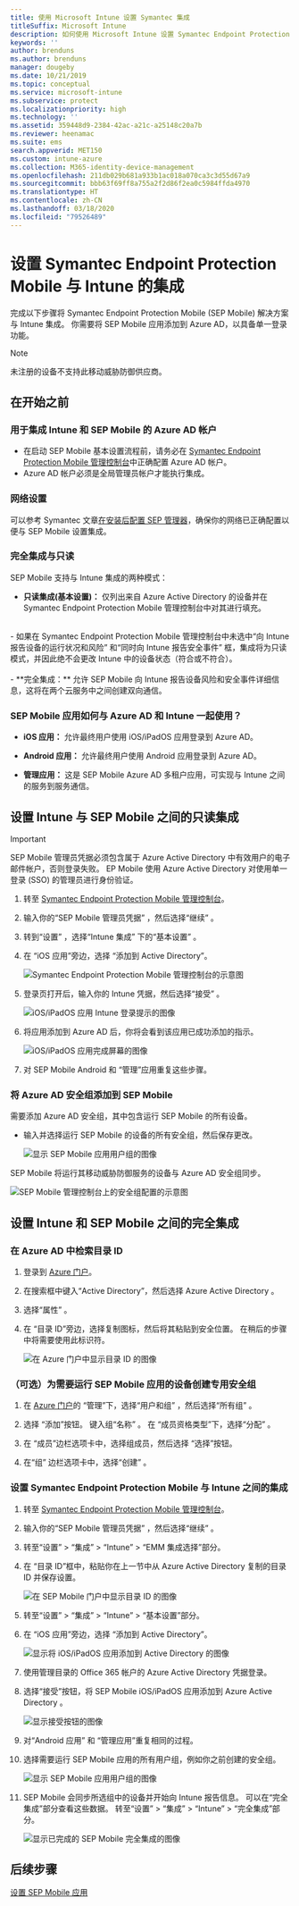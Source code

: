 ```yaml
---
title: 使用 Microsoft Intune 设置 Symantec 集成
titleSuffix: Microsoft Intune
description: 如何使用 Microsoft Intune 设置 Symantec Endpoint Protection Mobile 解决方案以控制移动设备对公司资源的访问。
keywords: ''
author: brenduns
ms.author: brenduns
manager: dougeby
ms.date: 10/21/2019
ms.topic: conceptual
ms.service: microsoft-intune
ms.subservice: protect
ms.localizationpriority: high
ms.technology: ''
ms.assetid: 359448d9-2384-42ac-a21c-a25148c20a7b
ms.reviewer: heenamac
ms.suite: ems
search.appverid: MET150
ms.custom: intune-azure
ms.collection: M365-identity-device-management
ms.openlocfilehash: 211db029b681a933b1ac018a070ca3c3d55d67a9
ms.sourcegitcommit: bbb63f69ff8a755a2f2d86f2ea0c5984ffda4970
ms.translationtype: HT
ms.contentlocale: zh-CN
ms.lasthandoff: 03/18/2020
ms.locfileid: "79526489"
---
```

# <a name="set-up-symantec-endpoint-protection-mobile-integration-with-intune"></a>设置 Symantec Endpoint Protection Mobile 与 Intune 的集成

完成以下步骤将 Symantec Endpoint Protection Mobile (SEP Mobile) 解决方案与 Intune 集成。 你需要将 SEP Mobile 应用添加到 Azure AD，以具备单一登录功能。

> [!NOTE]
> 未注册的设备不支持此移动威胁防御供应商。

## <a name="before-you-begin"></a>在开始之前

### <a name="azure-ad-account-used-to-integrate-intune-and-sep-mobile"></a>用于集成 Intune 和 SEP Mobile 的 Azure AD 帐户

- 在启动 SEP Mobile 基本设置流程前，请务必在 [Symantec Endpoint Protection Mobile 管理控制台](https://aad.skycure.com)中正确配置 Azure AD 帐户。
- Azure AD 帐户必须是全局管理员帐户才能执行集成。
### <a name="network-setup"></a>网络设置

可以参考 Symantec 文章[在安装后配置 SEP 管理器](http://techdocs.broadcom.com/content/broadcom/techdocs/us/en/symantec-security-software/endpoint-security-and-management/endpoint-protection/14-2-x/Getting_Started_with_Symantec_Endpoint_Protection__1/installing-with-a-custom-configuration-v116874998-d3814e1541.html)，确保你的网络已正确配置以便与 SEP Mobile 设置集成。

### <a name="full-integration-vs-read-only"></a>完全集成与只读

SEP Mobile 支持与 Intune 集成的两种模式：

- **只读集成(基本设置)：** 仅列出来自 Azure Active Directory 的设备并在 Symantec Endpoint Protection Mobile 管理控制台中对其进行填充。
<br>
  - 如果在 Symantec Endpoint Protection Mobile 管理控制台中未选中“向 Intune 报告设备的运行状况和风险”  和“同时向 Intune 报告安全事件”  框，集成将为只读模式，并因此绝不会更改 Intune 中的设备状态（符合或不符合）。
<br></br>
- **完全集成：** 允许 SEP Mobile 向 Intune 报告设备风险和安全事件详细信息，这将在两个云服务中之间创建双向通信。

### <a name="how-are-the-sep-mobile-apps-used-with-azure-ad-and-intune"></a>SEP Mobile 应用如何与 Azure AD 和 Intune 一起使用？

- **iOS 应用：** 允许最终用户使用 iOS/iPadOS 应用登录到 Azure AD。

- **Android 应用：** 允许最终用户使用 Android 应用登录到 Azure AD。

- **管理应用：** 这是 SEP Mobile Azure AD 多租户应用，可实现与 Intune 之间的服务到服务通信。

## <a name="to-set-up-the-read-only-integration-between-intune-and-sep-mobile"></a>设置 Intune 与 SEP Mobile 之间的只读集成

> [!IMPORTANT]
> SEP Mobile 管理员凭据必须包含属于 Azure Active Directory 中有效用户的电子邮件帐户，否则登录失败。 EP Mobile 使用 Azure Active Directory 对使用单一登录 (SSO) 的管理员进行身份验证。

1. 转至 [Symantec Endpoint Protection Mobile 管理控制台](https://aad.skycure.com)。

2. 输入你的“SEP Mobile 管理员凭据”  ，然后选择“继续”  。

3. 转到“设置”  ，选择“Intune 集成”  下的“基本设置”  。

4. 在  “iOS 应用”旁边，选择  “添加到 Active Directory”。

    ![Symantec Endpoint Protection Mobile 管理控制台的示意图](./media/skycure-mtd-connector-integration/symantec-portal-basic-add.png)

5. 登录页打开后，输入你的 Intune 凭据，然后选择“接受”  。

    ![iOS/iPadOS 应用 Intune 登录提示的图像](./media/skycure-mtd-connector-integration/symantec-portal-basic-accept.png)

6. 将应用添加到 Azure AD 后，你将会看到该应用已成功添加的指示。

    ![iOS/iPadOS 应用完成屏幕的图像](./media/skycure-mtd-connector-integration/symantec-portal-basic-added.png)

7. 对 SEP Mobile Android  和  “管理”应用重复这些步骤。

### <a name="add-an-azure-ad-security-group-into-sep-mobile"></a>将 Azure AD 安全组添加到 SEP Mobile

需要添加 Azure AD 安全组，其中包含运行 SEP Mobile 的所有设备。

- 输入并选择运行 SEP Mobile 的设备的所有安全组，然后保存更改。

    ![显示 SEP Mobile 应用用户组的图像](./media/skycure-mtd-connector-integration/symantec-portal-basic-groups.png)

SEP Mobile 将运行其移动威胁防御服务的设备与 Azure AD 安全组同步。

![SEP Mobile 管理控制台上的安全组配置的示意图](./media/skycure-mtd-connector-integration/symantec-portal-basic-status.png)

## <a name="to-set-up-the-full-integration-between-intune-and-sep-mobile"></a>设置 Intune 和 SEP Mobile 之间的完全集成

### <a name="retrieve-the-directory-id-in-azure-ad"></a>在 Azure AD 中检索目录 ID

1. 登录到 [Azure 门户](https://portal.azure.com)。

2. 在搜索框中键入“Active Directory”，然后选择 Azure Active Directory  。

3. 选择“属性”  。

4. 在  “目录 ID”旁边，选择复制图标，然后将其粘贴到安全位置。 在稍后的步骤中将需要使用此标识符。

    ![在 Azure 门户中显示目录 ID 的图像](./media/skycure-mtd-connector-integration/symantec-azure-portal-directory-ID.png)

### <a name="optional-create-a-dedicated-security-group-for-devices-that-need-to-run-the-sep-mobile-apps"></a>（可选）为需要运行 SEP Mobile 应用的设备创建专用安全组
1. 在 [Azure 门户](https://portal.azure.com)的  “管理”下，选择“用户和组”  ，然后选择“所有组”  。

2. 选择  “添加”按钮。 键入组“名称”  。 在  “成员资格类型”下，选择“分配”  。

3. 在  “成员”边栏选项卡中，选择组成员，然后选择  “选择”按钮。

4. 在“组”  边栏选项卡中，选择“创建”  。

### <a name="set-up-the-integration-between-symantec-endpoint-protection-mobile-and-intune"></a>设置 Symantec Endpoint Protection Mobile 与 Intune 之间的集成

1. 转至 [Symantec Endpoint Protection Mobile 管理控制台](https://aad.skycure.com)。

2. 输入你的“SEP Mobile 管理员凭据”  ，然后选择“继续”  。

3. 转至“设置”   >   “集成” >   “Intune” >   “EMM 集成选择”部分。

4. 在  “目录 ID”框中，粘贴你在上一节中从 Azure Active Directory 复制的目录 ID 并保存设置。

    ![在 SEP Mobile 门户中显示目录 ID 的图像](./media/skycure-mtd-connector-integration/symantec-portal-directory-ID.png)

5. 转至“设置”   >   “集成” >   “Intune” >   “基本设置”部分。

6. 在  “iOS 应用”旁边，选择  “添加到 Active Directory”。

    ![显示将 iOS/iPadOS 应用添加到 Active Directory 的图像](./media/skycure-mtd-connector-integration/symantec-portal-basic-add.png)

7. 使用管理目录的 Office 365 帐户的 Azure Active Directory 凭据登录。

8. 选择“接受”按钮，将 SEP Mobile iOS/iPadOS 应用添加到 Azure Active Directory  。

    ![显示接受按钮的图像](./media/skycure-mtd-connector-integration/symantec-portal-basic-accept.png)

9. 对“Android 应用”  和  “管理应用”重复相同的过程。

10. 选择需要运行 SEP Mobile 应用的所有用户组，例如你之前创建的安全组。

    ![显示 SEP Mobile 应用用户组的图像](./media/skycure-mtd-connector-integration/symantec-portal-basic-groups.png)

11. SEP Mobile 会同步所选组中的设备并开始向 Intune 报告信息。 可以在“完全集成”部分查看这些数据。 转至“设置”   >   “集成” >   “Intune” >   “完全集成”部分。

     ![显示已完成的 SEP Mobile 完全集成的图像](./media/skycure-mtd-connector-integration/symantec-portal-basic-status.PNG)
## <a name="next-steps"></a>后续步骤

[设置 SEP Mobile 应用](mtd-apps-ios-app-configuration-policy-add-assign.md)
